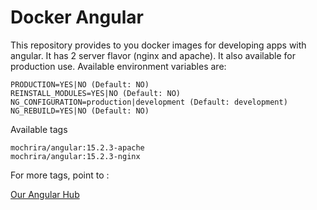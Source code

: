 # Docker Angular

This repository provides to you docker images for developing apps with angular. It has 2 server flavor (nginx and apache). It also available for production use. Available environment variables are:

```
PRODUCTION=YES|NO (Default: NO)
REINSTALL_MODULES=YES|NO (Default: NO)
NG_CONFIGURATION=production|development (Default: development)
NG_REBUILD=YES|NO (Default: NO)
```

Available tags

```
mochrira/angular:15.2.3-apache
mochrira/angular:15.2.3-nginx
```

For more tags, point to :

[Our Angular Hub](https://hub.docker.com/r/mochrira/angular)